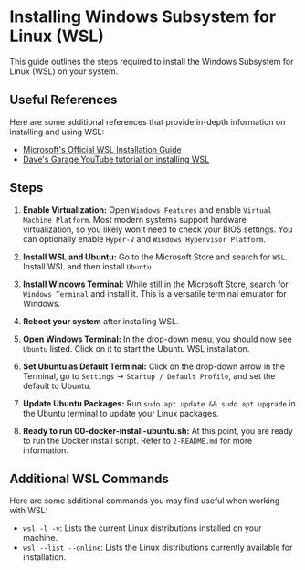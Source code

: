 # Installing Windows Subsystem for Linux (WSL)

This guide outlines the steps required to install the Windows Subsystem for Linux (WSL) on your system.

## Useful References

Here are some additional references that provide in-depth information on installing and using WSL:

- [Microsoft's Official WSL Installation Guide](https://learn.microsoft.com/en-us/windows/wsl/install#prerequisites)
- [Dave's Garage YouTube tutorial on installing WSL](https://www.youtube.com/watch?v=clZCrVZH4Gg&ab_channel=Dave%27sGarage)

## Steps

1. **Enable Virtualization:** Open `Windows Features` and enable `Virtual Machine Platform`. Most modern systems support hardware virtualization, so you likely won't need to check your BIOS settings. You can optionally enable `Hyper-V` and `Windows Hypervisor Platform`.

2. **Install WSL and Ubuntu:** Go to the Microsoft Store and search for `WSL`. Install WSL and then install `Ubuntu`.

3. **Install Windows Terminal:** While still in the Microsoft Store, search for `Windows Terminal` and install it. This is a versatile terminal emulator for Windows.

4. **Reboot your system** after installing WSL.

5. **Open Windows Terminal:** In the drop-down menu, you should now see `Ubuntu` listed. Click on it to start the Ubuntu WSL installation.

6. **Set Ubuntu as Default Terminal:** Click on the drop-down arrow in the Terminal, go to `Settings` -> `Startup / Default Profile`, and set the default to Ubuntu.

7. **Update Ubuntu Packages:** Run `sudo apt update && sudo apt upgrade` in the Ubuntu terminal to update your Linux packages.

8. **Ready to run 00-docker-install-ubuntu.sh:** At this point, you are ready to run the Docker install script. Refer to `2-README.md` for more information.

## Additional WSL Commands

Here are some additional commands you may find useful when working with WSL:

- `wsl -l -v`: Lists the current Linux distributions installed on your machine.
- `wsl --list --online`: Lists the Linux distributions currently available for installation.

